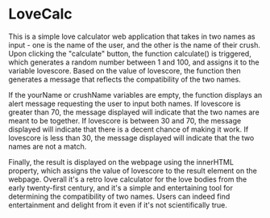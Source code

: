 # LoveCalc
This is a simple love calculator web application that takes in two names as input - one is the name of the user, and the other is the name of their crush. 
Upon clicking the "calculate" button, the function calculate() is triggered, which generates a random number between 1 and 100, and assigns it to the variable lovescore. 
Based on the value of lovescore, the function then generates a message that reflects the compatibility of the two names.

If the yourName or crushName variables are empty, the function displays an alert message requesting the user to input both names. 
If lovescore is greater than 70, the message displayed will indicate that the two names are meant to be together. If lovescore is between 30 and 70, 
the message displayed will indicate that there is a decent chance of making it work. If lovescore is less than 30, 
the message displayed will indicate that the two names are not a match.

Finally, the result is displayed on the webpage using the innerHTML property, which assigns the value of lovescore to the result element on the webpage.
Overall it's a retro love calculator for the love bodies from the early twenty-first century, and it's a simple and entertaining tool for determining the compatibility of two names. 
Users can indeed find entertainment and delight from it even if it's not scientifically true.
